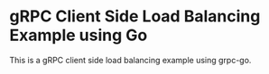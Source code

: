 # gRPC Client Side Load Balancing Example using Go

This is a gRPC client side load balancing example using grpc-go.

